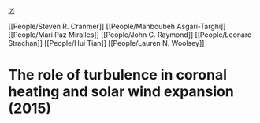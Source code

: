 [🇿](zotero://select/groups/5372906/items/NFLKL7K2)

[[People/Steven R. Cranmer]] [[People/Mahboubeh Asgari-Targhi]] [[People/Mari Paz Miralles]] [[People/John C. Raymond]] [[People/Leonard Strachan]] [[People/Hui Tian]] [[People/Lauren N. Woolsey]] 
# The role of turbulence in coronal heating and solar wind expansion (2015)

